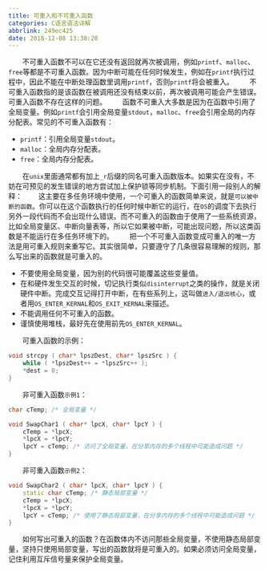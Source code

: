 ```yaml
---
title: 可重入和不可重入函数
categories: C语言语法详解
abbrlink: 249ec425
date: 2018-12-08 13:38:20
---
```

&emsp;&emsp;不可重入函数不可以在它还没有返回就再次被调用，例如`printf`、`malloc`、`free`等都是不可重入函数。因为中断可能在任何时候发生，例如在`printf`执行过程中，因此不能在中断处理函数里调用`printf`，否则`printf`将会被重入。<!--more-->
&emsp;&emsp;不可重入函数指的是该函数在被调用还没有结束以前，再次被调用可能会产生错误。可重入函数不存在这样的问题。
&emsp;&emsp;函数不可重入大多数是因为在函数中引用了全局变量。例如`printf`会引用全局变量`stdout`，`malloc`、`free`会引用全局的内存分配表。常见的不可重入函数有：

- `printf`：引用全局变量`stdout`。
- `malloc`：全局内存分配表。
- `free`：全局内存分配表。

&emsp;&emsp;在`unix`里面通常都有加上`_r`后缀的同名可重入函数版本。如果实在没有，不妨在可预见的发生错误的地方尝试加上保护锁等同步机制。下面引用一段别人的解释：
&emsp;&emsp;这主要在多任务环境中使用，一个可重入的函数简单来说，就是`可以被中断的函数`。你可以在这个函数执行的任何时候中断它的运行，在`OS`的调度下去执行另外一段代码而不会出现什么错误。而不可重入的函数由于使用了一些系统资源，比如全局变量区、中断向量表等，所以它如果被中断，可能出现问题，所以这类函数是不能运行在多任务环境下的。
&emsp;&emsp;把一个不可重入函数变成可重入的唯一方法是用可重入规则来重写它。其实很简单，只要遵守了几条很容易理解的规则，那么写出来的函数就是可重入的。

- 不要使用全局变量，因为别的代码很可能覆盖这些变量值。
- 在和硬件发生交互的时候，切记执行类似`disinterrupt`之类的操作，就是关闭硬件中断。完成交互记得打开中断，在有些系列上，这叫做`进入/退出核心`，或者用`OS_ENTER_KERNAL`和`OS_EXIT_KERNAL`来描述。
- 不能调用任何不可重入的函数。
- 谨慎使用堆栈，最好先在使用前先`OS_ENTER_KERNAL`。

&emsp;&emsp;可重入函数的示例：

``` cpp
void strcpy ( char* lpszDest, char* lpszSrc ) {
    while ( *lpszDest++ = *lpszSrc++ );
    ​*dest = 0;
}
```

&emsp;&emsp;非可重入函数`示例1`：

``` cpp
char cTemp; /* 全局变量 */

void SwapChar1 ( char* lpcX, char* lpcY ) {
    cTemp = *lpcX;
    *lpcX = *lpcY;
    lpcY = cTemp; /* 访问了全局变量，在分享内存的多个线程中可能造成问题 */
}
```

&emsp;&emsp;非可重入函数`示例2`：

``` cpp
void SwapChar2 ( char* lpcX, char* lpcY ) {
    static char cTemp; /* 静态局部变量 */
    cTemp = *lpcX;
    *lpcX = *lpcY;
    lpcY = cTemp; /* 使用了静态局部变量，在分享内存的多个线程中可能造成问题 */
}
```

&emsp;&emsp;如何写出可重入的函数？在函数体内不访问那些全局变量，不使用静态局部变量，坚持只使用局部变量，写出的函数就将是可重入的。如果必须访问全局变量，记住利用互斥信号量来保护全局变量。